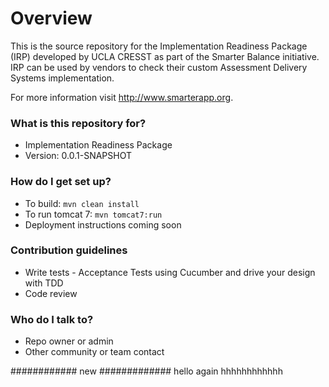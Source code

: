 # Overview #
This is the source repository for the Implementation Readiness Package (IRP) developed by UCLA CRESST as part of the Smarter Balance initiative.
IRP can be used by vendors to check their custom Assessment Delivery Systems implementation.

For more information visit http://www.smarterapp.org.

### What is this repository for? ###

* Implementation Readiness Package
* Version: 0.0.1-SNAPSHOT

### How do I get set up? ###

* To build: `mvn clean install`
* To run tomcat 7: `mvn tomcat7:run`
* Deployment instructions coming soon

### Contribution guidelines ###

* Write tests - Acceptance Tests using Cucumber and drive your design with TDD
* Code review

### Who do I talk to? ###

* Repo owner or admin
* Other community or team contact

############ new #############
hello again
hhhhhhhhhhhh
